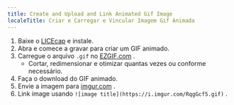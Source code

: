 ```yaml
---
title: Create and Upload and Link Animated Gif Image
localeTitle: Criar e Carregar e Vincular Imagem Gif Animada
---
```

1.  Baixe o [LICEcap](http://www.cockos.com/licecap/) e instale.
2.  Abra e comece a gravar para criar um GIF animado.
3.  Carregue o arquivo `.gif` no [EZGIF.com](http://ezgif.com/optimize) .
    *   Cortar, redimensionar e otimizar quantas vezes ou conforme necessário.
4.  Faça o download do GIF animado.
5.  Envie a imagem para [imgur.com](http://imgur.com) .
6.  Link image usando `![image title](https://i.imgur.com/RqgGcf5.gif)` .